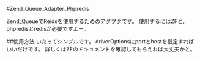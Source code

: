 #Zend_Queue_Adapter_Phpredis

Zend_QueueでReidsを使用するためのアダプタです。
使用するにはZFと、phpredisとredisが必要ですよー。

##使用方法
いたってシンプルです。
driverOptionsにportとhostを指定すればいいだけです。
詳しくはZFのドキュメントを確認してもらえれば大丈夫かと。